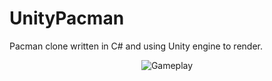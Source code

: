 # UnityPacman
Pacman clone written in C# and using Unity engine to render.

<p align="center">
  <img src="https://github.com/Mukarillo/UnityPacman/blob/master/gameimage/pacman.gif?raw=true" alt="Gameplay"/>
</p>
